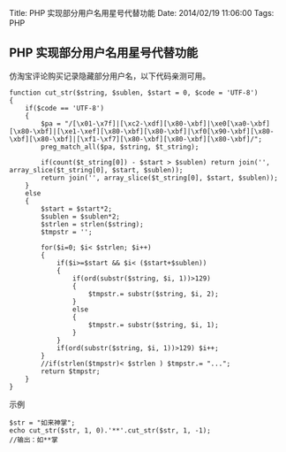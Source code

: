 Title: PHP 实现部分用户名用星号代替功能
Date: 2014/02/19 11:06:00
Tags: PHP

## PHP 实现部分用户名用星号代替功能

仿淘宝评论购买记录隐藏部分用户名，以下代码亲测可用。
    
    
    function cut_str($string, $sublen, $start = 0, $code = 'UTF-8')
    {
        if($code == 'UTF-8')
        {
            $pa = "/[\x01-\x7f]|[\xc2-\xdf][\x80-\xbf]|\xe0[\xa0-\xbf][\x80-\xbf]|[\xe1-\xef][\x80-\xbf][\x80-\xbf]|\xf0[\x90-\xbf][\x80-\xbf][\x80-\xbf]|[\xf1-\xf7][\x80-\xbf][\x80-\xbf][\x80-\xbf]/";
            preg_match_all($pa, $string, $t_string);
    
            if(count($t_string[0]) - $start > $sublen) return join('', array_slice($t_string[0], $start, $sublen));
            return join('', array_slice($t_string[0], $start, $sublen));
        }
        else
        {
            $start = $start*2;
            $sublen = $sublen*2;
            $strlen = strlen($string);
            $tmpstr = '';
    
            for($i=0; $i< $strlen; $i++)
            {
                if($i>=$start && $i< ($start+$sublen))
                {
                    if(ord(substr($string, $i, 1))>129)
                    {
                        $tmpstr.= substr($string, $i, 2);
                    }
                    else
                    {
                        $tmpstr.= substr($string, $i, 1);
                    }
                }
                if(ord(substr($string, $i, 1))>129) $i++;
            }
            //if(strlen($tmpstr)< $strlen ) $tmpstr.= "...";
            return $tmpstr;
        }
    }
    

示例
    
    
    $str = "如来神掌";
    echo cut_str($str, 1, 0).'**'.cut_str($str, 1, -1);
    //输出：如**掌
